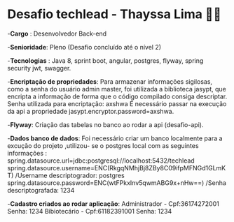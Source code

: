 # Desafio techlead - Thayssa Lima 👩‍💻

-**Cargo** : Desenvolvedor Back-end

-**Senioridade**: Pleno (Desafio concluído até o nível 2)

-**Tecnologias** : Java 8, sprint boot, angular, postgres, flyway, spring security jwt, swagger.

-**Encriptação de propriedades**:
Para armazenar informações sigilosas, como a senha do usuário admin master, foi utilizada a biblioteca jasypt, que encripta a informação de forma que o código compilado consiga descriptar.
Senha utilizada para encriptação: axshwa
É necessário passar na execução da api a propriedade jasypt.encryptor.password=axshwa.

-**Flyway**:
Criação das tabelas no banco ao rodar a api (desafio-api).

-**Dados banco de dados**: 
Foi necessário criar um banco localmente para a excução do projeto ,utilizou- se o postgres local com as seguintes informações :
spring.datasource.url=jdbc:postgresql://localhost:5432/techlead
spring.datasource.username=ENC(RkgqNMhjBj8ZBy8C09ifpMFNGd1GLmKT) /Username descriptogrador: postgres
spring.datasource.password=ENC(wtFPkxInv5qwmABG9x+nHw==) /Senha descriptografada: 1234

-**Cadastro criados ao rodar aplicação**: 
Administrador - Cpf:36174272001 Senha: 1234 
Bibiotecário - Cpf:61182391001  Senha: 1234 





